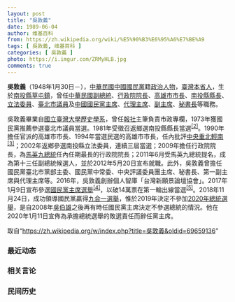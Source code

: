 ```yaml
---
layout: post
title: "吳敦義"
date: 1989-06-04
author: 维基百科
from: https://zh.wikipedia.org/wiki/%E5%90%B3%E6%95%A6%E7%BE%A9
tags: [ 吳敦義, 维基百科 ]
categories: [ 吳敦義 ]
photo: https://i.imgur.com/ZRMyHLB.jpg
comments: true
---
```

<div class="mw-parser-output">
<p><b>吳敦義</b>（1948年1月30日<span class="useeditintro" title="Template:BLP editintro">－</span>），<a href="/wiki/%E4%B8%AD%E8%8F%AF%E6%B0%91%E5%9C%8B" title="中華民國">中華民國</a><a href="/wiki/%E4%B8%AD%E5%9C%8B%E5%9C%8B%E6%B0%91%E9%BB%A8" title="中國國民黨">中國國民黨</a>籍<a href="/wiki/%E6%94%BF%E6%B2%BB%E4%BA%BA%E7%89%A9" title="政治人物">政治人物</a>，<a href="/wiki/%E8%87%BA%E7%81%A3" title="臺灣">臺灣</a><a href="/wiki/%E6%9C%AC%E7%9C%81%E4%BA%BA" title="本省人">本省人</a>，生於<a href="/wiki/%E5%8D%97%E6%8A%95%E7%B8%A3" title="南投縣">南投縣</a><a href="/wiki/%E8%8D%89%E5%B1%AF%E9%8E%AE" title="草屯鎮">草屯鎮</a>，曾任<a href="/wiki/%E4%B8%AD%E8%8F%AF%E6%B0%91%E5%9C%8B%E5%89%AF%E7%B8%BD%E7%B5%B1" title="中華民國副總統">中華民國副總統</a>、<a href="/wiki/%E8%A1%8C%E6%94%BF%E9%99%A2%E9%99%A2%E9%95%B7" title="行政院院長">行政院院長</a>、<a href="/wiki/%E9%AB%98%E9%9B%84%E5%B8%82%E5%B8%82%E9%95%B7" title="高雄市市長">高雄市市長</a>、<a href="/wiki/%E5%8D%97%E6%8A%95%E7%B8%A3%E7%B8%A3%E9%95%B7" title="南投縣縣長">南投縣縣長</a>、<a href="/wiki/%E7%AB%8B%E6%B3%95%E9%99%A2#立法委員" title="立法院">立法委員</a>、<a href="/wiki/%E8%87%BA%E5%8C%97%E5%B8%82%E8%AD%B0%E5%93%A1" class="mw-redirect" title="臺北市議員">臺北市議員</a>及<a href="/wiki/%E4%B8%AD%E5%9C%8B%E5%9C%8B%E6%B0%91%E9%BB%A8%E4%B8%BB%E5%B8%AD" title="中國國民黨主席">中國國民黨主席</a>、<a href="/wiki/%E4%BB%A3%E7%90%86_(%E6%94%BF%E6%B2%BB)" title="代理 (政治)">代理主席</a>、<a href="/wiki/%E4%B8%AD%E5%9C%8B%E5%9C%8B%E6%B0%91%E9%BB%A8%E5%89%AF%E4%B8%BB%E5%B8%AD" title="中國國民黨副主席">副主席</a>、<a href="/wiki/%E4%B8%AD%E5%9C%8B%E5%9C%8B%E6%B0%91%E9%BB%A8%E7%A7%98%E6%9B%B8%E9%95%B7" title="中國國民黨秘書長">秘書長</a>等職務。
</p><p>吳敦義畢業自<a href="/wiki/%E5%9C%8B%E7%AB%8B%E8%87%BA%E7%81%A3%E5%A4%A7%E5%AD%B8" title="國立臺灣大學">國立臺灣大學</a><a href="/wiki/%E5%9C%8B%E7%AB%8B%E8%87%BA%E7%81%A3%E5%A4%A7%E5%AD%B8%E6%AD%B7%E5%8F%B2%E5%AD%B8%E7%B3%BB" title="國立臺灣大學歷史學系">歷史學系</a>，曾任<a href="/wiki/%E5%A0%B1%E7%A4%BE" class="mw-redirect" title="報社">報社</a>主筆負責市政專欄，1973年獲國民黨推薦參選臺北市議員當選。1981年受徵召返鄉選南投縣縣長當選<sup id="cite_ref-2" class="reference"><a href="#cite_note-2">[2]</a></sup>。1990年擔任官派的高雄市市長、1994年當選民選的高雄市市長，任內批評<a href="/wiki/%E6%9D%8E%E7%99%BB%E8%BC%9D%E6%94%BF%E5%BA%9C" title="李登輝政府">中央</a><a href="/wiki/%E9%87%8D%E5%8C%97%E8%BC%95%E5%8D%97" title="重北輕南">重北輕南</a><sup id="cite_ref-Zeng_1998_p._3-0" class="reference"><a href="#cite_note-Zeng_1998_p.-3">[3]</a></sup>；2002年返鄉參選南投縣立法委員，連續三屆當選；2009年擔任行政院院長，為<a href="/wiki/%E9%A6%AC%E8%8B%B1%E4%B9%9D" title="馬英九">馬英九</a><a href="/wiki/%E4%B8%AD%E8%8F%AF%E6%B0%91%E5%9C%8B%E7%B8%BD%E7%B5%B1" title="中華民國總統">總統</a>任內任期最長的行政院院長；2011年6月受馬英九總統提名，成為第十三任副總統候選人，並於2012年5月20日宣布就職。此外，吳敦義曾擔任國民黨臺北市黨部主委、國民黨中常委、中央評議委員團主席、秘書長、第一副主席與代理主席等。2016年，吳敦義創辦個人智庫「台灣新願景論壇協會」。2017年1月9日宣布參選<a href="/wiki/2017%E5%B9%B4%E4%B8%AD%E5%9C%8B%E5%9C%8B%E6%B0%91%E9%BB%A8%E4%B8%BB%E5%B8%AD%E9%81%B8%E8%88%89" title="2017年中國國民黨主席選舉">國民黨主席選舉</a><sup id="cite_ref-4" class="reference"><a href="#cite_note-4">[4]</a></sup>，以破14萬票在第一輪出線當選<sup id="cite_ref-5" class="reference"><a href="#cite_note-5">[5]</a></sup>。2018年11月24日，成功領導國民黨贏得<a href="/wiki/2018%E5%B9%B4%E4%B8%AD%E8%8F%AF%E6%B0%91%E5%9C%8B%E5%9C%B0%E6%96%B9%E5%85%AC%E8%81%B7%E4%BA%BA%E5%93%A1%E9%81%B8%E8%88%89" title="2018年中華民國地方公職人員選舉">九合一選舉</a>，惟於2019年決定不參加<a href="/wiki/2020%E5%B9%B4%E4%B8%AD%E8%8F%AF%E6%B0%91%E5%9C%8B%E7%B8%BD%E7%B5%B1%E9%81%B8%E8%88%89" title="2020年中華民國總統選舉">2020年總統選舉</a>，是自2008年<a href="/wiki/%E5%90%B3%E4%BC%AF%E9%9B%84" title="吳伯雄">吳伯雄</a>之後再有時任國民黨主席決定不參選總統的情況。他在2020年1月11日宣佈為承擔總統選舉的敗選責任而辭任黨主席。
</p>
</div><noscript><img src="//zh.wikipedia.org/wiki/Special:CentralAutoLogin/start?type=1x1" alt="" title="" width="1" height="1" style="border: none; position: absolute;"></noscript>
<div class="printfooter">取自“<a dir="ltr" href="https://zh.wikipedia.org/w/index.php?title=吳敦義&amp;oldid=69659136">https://zh.wikipedia.org/w/index.php?title=吳敦義&amp;oldid=69659136</a>”</div><div id="recent-news"><h3>最近动态</h3><ul></ul></div><div id="open-opinion"><h3>相关言论</h3><ul></ul></div><div id="mjls-record"><h3>民间历史</h3><ul></ul></div>
